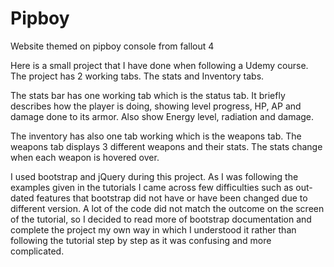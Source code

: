 # Pipboy

Website themed on pipboy console from fallout 4

Here is a small project that I have done when following a Udemy course.
The project has 2 working tabs. The stats and Inventory tabs.

The stats bar has one working tab which is the status tab. It briefly describes 
how the player is doing, showing level progress, HP, AP and damage done to its
armor. Also show Energy level, radiation and damage.

The inventory has also one tab working which is the weapons tab.
The weapons tab displays 3 different weapons and their stats. The stats change
when each weapon is hovered over.

I used bootstrap and jQuery during this project. As I was following the examples
given in the tutorials I came across few difficulties such as out-dated features
that bootstrap did not have or have been changed due to different version. A lot
of the code did not match the outcome on the screen of the tutorial, so I decided 
to read more of bootstrap documentation and complete the project my own way in 
which I understood it rather than following the tutorial step by step as it was
confusing and more complicated.
